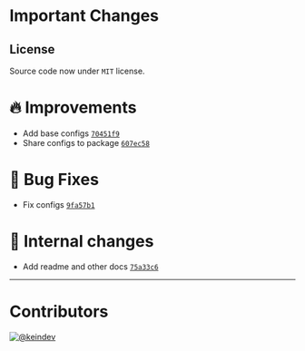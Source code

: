 # Important Changes

## License

Source code now under `MIT` license.

# :fire: Improvements

- Add base configs [`70451f9`](https://github.com/tagproject/base-shared-config/commit/70451f9b791461c54cd98eac01fc8a388f44b52d)
- Share configs to package [`607ec58`](https://github.com/tagproject/base-shared-config/commit/607ec5804620c238d729e70b0217121bb4247e6f)

# :bug: Bug Fixes

- Fix configs [`9fa57b1`](https://github.com/tagproject/base-shared-config/commit/9fa57b170b8cbdd69c764a4afe926f356c00a9f3)

# :memo: Internal changes

- Add readme and other docs [`75a33c6`](https://github.com/tagproject/base-shared-config/commit/75a33c6d6c2912cc9bb65c916b50624652dc2246)

---

# Contributors

[![@keindev](https://avatars.githubusercontent.com/u/4527292?v=4&s=40)](https://github.com/keindev)
